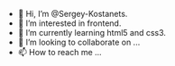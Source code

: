 - 👋 Hi, I’m @Sergey-Kostanets.
- 👀 I’m interested in frontend.
- 🌱 I’m currently learning html5 and css3.
- 💞️ I’m looking to collaborate on ...
- 📫 How to reach me ...

<!---
Sergey-Kostanets/Sergey-Kostanets is a ✨ special ✨ repository because its `README.md` (this file) appears on your GitHub profile.
You can click the Preview link to take a look at your changes.
--->

